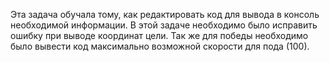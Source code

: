 Эта задача обучала тому, как редактировать код для вывода в консоль необходимой информации.
В этой задаче необходимо было исправить ошибку при выводе координат цели.
Так же для победы необходимо было вывести код максимально возможной скорости для пода (100).  